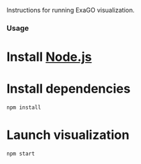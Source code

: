 Instructions for running ExaGO visualization.

### Usage
# Install [Node.js](https://nodejs.org/en/)

# Install dependencies
```
npm install
```

# Launch visualization
```
npm start
```